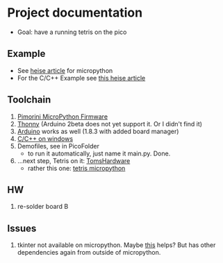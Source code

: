 # Project documentation

* Goal: have a running tetris on the pico

## Example

* See [heise article](https://www.heise.de/tests/Ausprobiert-Pimoroni-Picodisplay-fuer-Raspi-Pico-5055596.html?seite=all&hg=1&hgi=8&hgf=false) for micropython
* For the C/C++ Example see [this heise article](https://www.heise.de/developer/artikel/Raspberry-Pi-Pico-und-C-C-eine-gute-Kombination-5991042.html)

## Toolchain

1. [Pimorini MicroPython Firmware](https://github.com/pimoroni/pimoroni-pico/releases)
1. [Thonny](https://thonny.org/) (Arduino 2beta does not yet support it. Or I didn't find it)
1. [Arduino](https://www.heise.de/tests/Raspberry-Pico-mit-der-Arduino-IDE-programmieren-6001575.html?hg=1&hgi=0&hgf=false) works as well (1.8.3 with added board manager)
1. [C/C++ on windows](https://www.element14.com/community/community/raspberry-pi/blog/2021/01/24/working-with-the-raspberry-pi-pico-with-windows)
1. Demofiles, see in PicoFolder
   * to run it automatically, just name it main.py. Done.
1. ...next step, Tetris on it: [TomsHardware](https://www.tomshardware.com/news/pico-tetris-display-pack-demo)
   * rather this one: [tetris micropython](https://github.com/nahog/pico-tetris)

## HW

1. re-solder board B

## Issues

1. tkinter not available on micropython. Maybe [this](https://github.com/MatthiasLienhard/micropython_mqtt_controller) helps? But has other dependencies again from outside of micropython.
